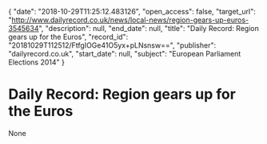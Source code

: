 {
  "date": "2018-10-29T11:25:12.483126", 
  "open_access": false, 
  "target_url": "http://www.dailyrecord.co.uk/news/local-news/region-gears-up-euros-3545634", 
  "description": null, 
  "end_date": null, 
  "title": "Daily Record: Region gears up for the Euros", 
  "record_id": "20181029T112512/FtfgIOGe41O5yx+pLNsnsw==", 
  "publisher": "dailyrecord.co.uk", 
  "start_date": null, 
  "subject": "European Parliament Elections 2014"
}

# Daily Record: Region gears up for the Euros

None